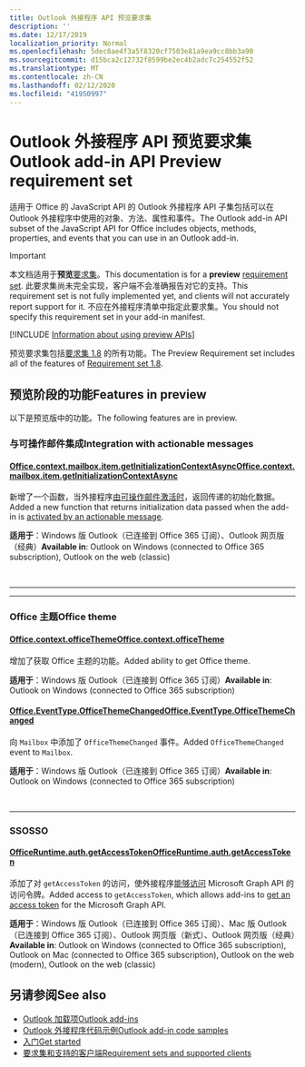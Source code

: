 ```yaml
---
title: Outlook 外接程序 API 预览要求集
description: ''
ms.date: 12/17/2019
localization_priority: Normal
ms.openlocfilehash: 5dec8ae4f3a5f8320cf7503e81a9ea9cc8bb3a90
ms.sourcegitcommit: d15bca2c12732f8599be2ec4b2adc7c254552f52
ms.translationtype: MT
ms.contentlocale: zh-CN
ms.lasthandoff: 02/12/2020
ms.locfileid: "41950997"
---
```

# <a name="outlook-add-in-api-preview-requirement-set"></a><span data-ttu-id="04c1f-102">Outlook 外接程序 API 预览要求集</span><span class="sxs-lookup"><span data-stu-id="04c1f-102">Outlook add-in API Preview requirement set</span></span>

<span data-ttu-id="04c1f-103">适用于 Office 的 JavaScript API 的 Outlook 外接程序 API 子集包括可以在 Outlook 外接程序中使用的对象、方法、属性和事件。</span><span class="sxs-lookup"><span data-stu-id="04c1f-103">The Outlook add-in API subset of the JavaScript API for Office includes objects, methods, properties, and events that you can use in an Outlook add-in.</span></span>

> [!IMPORTANT]
> <span data-ttu-id="04c1f-104">本文档适用于**预览**[要求集](/office/dev/add-ins/reference/requirement-sets/outlook-api-requirement-sets)。</span><span class="sxs-lookup"><span data-stu-id="04c1f-104">This documentation is for a **preview** [requirement set](/office/dev/add-ins/reference/requirement-sets/outlook-api-requirement-sets).</span></span> <span data-ttu-id="04c1f-105">此要求集尚未完全实现，客户端不会准确报告对它的支持。</span><span class="sxs-lookup"><span data-stu-id="04c1f-105">This requirement set is not fully implemented yet, and clients will not accurately report support for it.</span></span> <span data-ttu-id="04c1f-106">不应在外接程序清单中指定此要求集。</span><span class="sxs-lookup"><span data-stu-id="04c1f-106">You should not specify this requirement set in your add-in manifest.</span></span>

[!INCLUDE [Information about using preview APIs](../../../includes/using-preview-apis-host.md)]

<span data-ttu-id="04c1f-107">预览要求集包括[要求集 1.8](../requirement-set-1.8/outlook-requirement-set-1.8.md) 的所有功能。</span><span class="sxs-lookup"><span data-stu-id="04c1f-107">The Preview Requirement set includes all of the features of [Requirement set 1.8](../requirement-set-1.8/outlook-requirement-set-1.8.md).</span></span>

## <a name="features-in-preview"></a><span data-ttu-id="04c1f-108">预览阶段的功能</span><span class="sxs-lookup"><span data-stu-id="04c1f-108">Features in preview</span></span>

<span data-ttu-id="04c1f-109">以下是预览版中的功能。</span><span class="sxs-lookup"><span data-stu-id="04c1f-109">The following features are in preview.</span></span>

### <a name="integration-with-actionable-messages"></a><span data-ttu-id="04c1f-110">与可操作邮件集成</span><span class="sxs-lookup"><span data-stu-id="04c1f-110">Integration with actionable messages</span></span>

#### <a name="officecontextmailboxitemgetinitializationcontextasyncofficecontextmailboxitemmdmethods"></a>[<span data-ttu-id="04c1f-111">Office.context.mailbox.item.getInitializationContextAsync</span><span class="sxs-lookup"><span data-stu-id="04c1f-111">Office.context.mailbox.item.getInitializationContextAsync</span></span>](office.context.mailbox.item.md#methods)

<span data-ttu-id="04c1f-112">新增了一个函数，当外接程序[由可操作邮件激活时](/outlook/actionable-messages/invoke-add-in-from-actionable-message)，返回传递的初始化数据。</span><span class="sxs-lookup"><span data-stu-id="04c1f-112">Added a new function that returns initialization data passed when the add-in is [activated by an actionable message](/outlook/actionable-messages/invoke-add-in-from-actionable-message).</span></span>

<span data-ttu-id="04c1f-113">**适用于**：Windows 版 Outlook（已连接到 Office 365 订阅）、Outlook 网页版（经典）</span><span class="sxs-lookup"><span data-stu-id="04c1f-113">**Available in**: Outlook on Windows (connected to Office 365 subscription), Outlook on the web (classic)</span></span>

<br>

---

---

### <a name="office-theme"></a><span data-ttu-id="04c1f-114">Office 主题</span><span class="sxs-lookup"><span data-stu-id="04c1f-114">Office theme</span></span>

#### <a name="officecontextofficethemejavascriptapiofficeofficecontextofficetheme"></a>[<span data-ttu-id="04c1f-115">Office.context.officeTheme</span><span class="sxs-lookup"><span data-stu-id="04c1f-115">Office.context.officeTheme</span></span>](/javascript/api/office/office.context#officetheme)

<span data-ttu-id="04c1f-116">增加了获取 Office 主题的功能。</span><span class="sxs-lookup"><span data-stu-id="04c1f-116">Added ability to get Office theme.</span></span>

<span data-ttu-id="04c1f-117">**适用于**：Windows 版 Outlook（已连接到 Office 365 订阅）</span><span class="sxs-lookup"><span data-stu-id="04c1f-117">**Available in**: Outlook on Windows (connected to Office 365 subscription)</span></span>

#### <a name="officeeventtypeofficethemechangedjavascriptapiofficeofficeeventtype"></a>[<span data-ttu-id="04c1f-118">Office.EventType.OfficeThemeChanged</span><span class="sxs-lookup"><span data-stu-id="04c1f-118">Office.EventType.OfficeThemeChanged</span></span>](/javascript/api/office/office.eventtype)

<span data-ttu-id="04c1f-119">向 `Mailbox` 中添加了 `OfficeThemeChanged` 事件。</span><span class="sxs-lookup"><span data-stu-id="04c1f-119">Added `OfficeThemeChanged` event to `Mailbox`.</span></span>

<span data-ttu-id="04c1f-120">**适用于**：Windows 版 Outlook（已连接到 Office 365 订阅）</span><span class="sxs-lookup"><span data-stu-id="04c1f-120">**Available in**: Outlook on Windows (connected to Office 365 subscription)</span></span>

<br>

---

### <a name="sso"></a><span data-ttu-id="04c1f-121">SSO</span><span class="sxs-lookup"><span data-stu-id="04c1f-121">SSO</span></span>

#### <a name="officeruntimeauthgetaccesstokenofficedevadd-insdevelopsso-in-office-add-inssso-api-reference"></a>[<span data-ttu-id="04c1f-122">OfficeRuntime.auth.getAccessToken</span><span class="sxs-lookup"><span data-stu-id="04c1f-122">OfficeRuntime.auth.getAccessToken</span></span>](/office/dev/add-ins/develop/sso-in-office-add-ins#sso-api-reference)

<span data-ttu-id="04c1f-123">添加了对 `getAccessToken` 的访问，使外接程序[能够访问](/outlook/add-ins/authenticate-a-user-with-an-sso-token) Microsoft Graph API 的访问令牌。</span><span class="sxs-lookup"><span data-stu-id="04c1f-123">Added access to `getAccessToken`, which allows add-ins to [get an access token](/outlook/add-ins/authenticate-a-user-with-an-sso-token) for the Microsoft Graph API.</span></span>

<span data-ttu-id="04c1f-124">**适用于**：Windows 版 Outlook（已连接到 Office 365 订阅）、Mac 版 Outlook（已连接到 Office 365 订阅）、Outlook 网页版（新式）、Outlook 网页版（经典）</span><span class="sxs-lookup"><span data-stu-id="04c1f-124">**Available in**: Outlook on Windows (connected to Office 365 subscription), Outlook on Mac (connected to Office 365 subscription), Outlook on the web (modern), Outlook on the web (classic)</span></span>

## <a name="see-also"></a><span data-ttu-id="04c1f-125">另请参阅</span><span class="sxs-lookup"><span data-stu-id="04c1f-125">See also</span></span>

- [<span data-ttu-id="04c1f-126">Outlook 加载项</span><span class="sxs-lookup"><span data-stu-id="04c1f-126">Outlook add-ins</span></span>](/outlook/add-ins/)
- [<span data-ttu-id="04c1f-127">Outlook 外接程序代码示例</span><span class="sxs-lookup"><span data-stu-id="04c1f-127">Outlook add-in code samples</span></span>](https://developer.microsoft.com/outlook/gallery/?filterBy=Outlook,Samples,Add-ins)
- [<span data-ttu-id="04c1f-128">入门</span><span class="sxs-lookup"><span data-stu-id="04c1f-128">Get started</span></span>](/outlook/add-ins/quick-start)
- [<span data-ttu-id="04c1f-129">要求集和支持的客户端</span><span class="sxs-lookup"><span data-stu-id="04c1f-129">Requirement sets and supported clients</span></span>](../../requirement-sets/outlook-api-requirement-sets.md)

